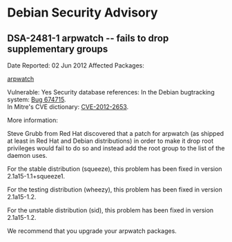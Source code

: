 
Debian Security Advisory
========================


DSA-2481-1 arpwatch -- fails to drop supplementary groups
---------------------------------------------------------



Date Reported:
02 Jun 2012
Affected Packages:

[arpwatch](https://packages.debian.org/src:arpwatch)

Vulnerable:
Yes
Security database references:
In the Debian bugtracking system: [Bug 674715](https://bugs.debian.org/cgi-bin/bugreport.cgi?bug=674715).  
In Mitre's CVE dictionary: [CVE-2012-2653](https://security-tracker.debian.org/tracker/CVE-2012-2653).  

More information:

Steve Grubb from Red Hat discovered that a patch for arpwatch (as shipped at
least in Red Hat and Debian distributions) in order to make it drop root
privileges would fail to do so and instead add the root group to the list of
the daemon uses.


For the stable distribution (squeeze), this problem has been fixed in
version 2.1a15-1.1+squeeze1.


For the testing distribution (wheezy), this problem has been fixed in
version 2.1a15-1.2.


For the unstable distribution (sid), this problem has been fixed in
version 2.1a15-1.2.


We recommend that you upgrade your arpwatch packages.





